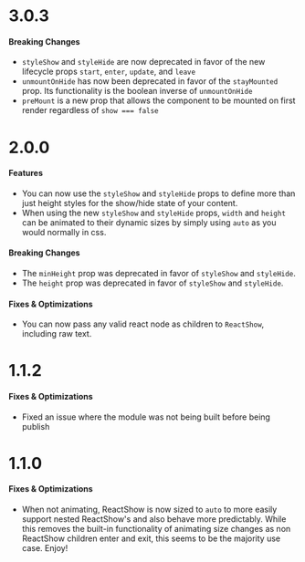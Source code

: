 # 3.0.3

#### Breaking Changes

- `styleShow` and `styleHide` are now deprecated in favor of the new lifecycle props `start`, `enter`, `update`, and `leave`
- `unmountOnHide` has now been deprecated in favor of the `stayMounted` prop. Its functionality is the boolean inverse of `unmountOnHide`
- `preMount` is a new prop that allows the component to be mounted on first render regardless of `show === false`

# 2.0.0

#### Features

- You can now use the `styleShow` and `styleHide` props to define more than just height styles for the show/hide state of your content.
- When using the new `styleShow` and `styleHide` props, `width` and `height` can be animated to their dynamic sizes by simply using `auto` as you would normally in css.

#### Breaking Changes

- The `minHeight` prop was deprecated in favor of `styleShow` and `styleHide`.
- The `height` prop was deprecated in favor of `styleShow` and `styleHide`.

#### Fixes & Optimizations

- You can now pass any valid react node as children to `ReactShow`, including raw text.

# 1.1.2

#### Fixes & Optimizations

- Fixed an issue where the module was not being built before being publish

# 1.1.0

#### Fixes & Optimizations

- When not animating, ReactShow is now sized to `auto` to more easily support nested ReactShow's and also behave more predictably. While this removes the built-in functionality of animating size changes as non ReactShow children enter and exit, this seems to be the majority use case. Enjoy!
